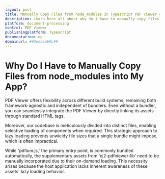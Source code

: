 ```yaml
---
layout: post
title: Manually Copy Files from node_modules in Typescript PDF Viewer control | Syncfusion
description: Learn here all about why do i have to manually copy files from node_modules in Syncfusion Essential JS 2 and more.
platform: document-processing
control: PDF Viewer
publishingplatform: Typescript
documentation: ug
domainurl: ##DomainURL##
---
```


# Why Do I Have to Manually Copy Files from node_modules into My App?

PDF Viewer offers flexibility across different build systems, remaining both framework-agnostic and independent of bundlers. Even without a bundler, you can seamlessly integrate the PDF Viewer by directly linking its assets through standard HTML tags.

Moreover, our codebase is meticulously divided into distinct files, enabling selective loading of components when required. This strategic approach to lazy loading prevents unwieldy file sizes that a single bundle might impose, which is often impractical.

While 'pdfium.js,' the primary entry point, is commonly bundled automatically, the supplementary assets from 'ej2-pdfviewer-lib' need to be manually incorporated due to their on-demand loading. This necessity arises because the host application lacks inherent awareness of these assets' lazy loading behavior.